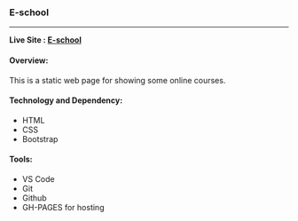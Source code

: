 ### E-school
---
**Live Site : [E-school](https://ncshapla.github.io/third-website/)**

#### Overview:
This is a static web page for showing some online courses.


#### Technology and Dependency:
* HTML
* CSS
* Bootstrap


#### Tools:
* VS Code
* Git
* Github
* GH-PAGES for hosting